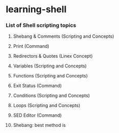 # learning-shell
 ### List of Shell scripting topics

1. Shebang & Comments    (Scripting and Concepts)
2. Print                 (Command)
3. Redirectors & Quotes  (Linex Concept)
4. Variables             (Scripting and Concepts) 
5. Functions             (Scripting and Concepts)
6. Exit Status           (Command)
7. Conditions            (Scripting and Concepts)
8. Loops                 (Scripting and Concepts)
9. SED Editor            (Command)


1. Shebang:
best method is <shell> <script>.
# is used for comments
If you want to print something we use "echo command".
echo Hello world

2. Redirectors
   (>,<) >Stdout) (<Stdin)
> redirect output to select locatiom
< redirect input to your desired script (Ex: mongo < catalogue.js)
> output is over ridden, using(>> append) the output content in desired location.
>, 1> only output, 2> for error andd &> for both output and error.
Ex: ls -ld /boot/ /boot1/ 1>/tmp/out 2>/tmp/err

3. Exit Status
0 = Successful
1-255 = Not successful
$? holds the exit status value, so use echo $?

4. Variables (Constants):
If we assign a name to a certain set of data, then its called a variable.
In bash shell we declare Variables as Var=Data
In bash shell we access variable as $VAR or ${VAR}
VAR=$(command), this is a command substitution,cmd output will go to VAR.
Example:DATE=$(date)  ;  Output: DATE=$(date)
VAR=$((expression)), this is a arithematic susbtitution, expression output will go to variable.
Example: VAR=$((2+3))  ; Value of 2+3 is $VAR

5. Inputs[(During execution: Least used); (Before Execution: Frequently used)]
   During execution: 
read -p 'Enter Name: ' name 
echo Your name- $name